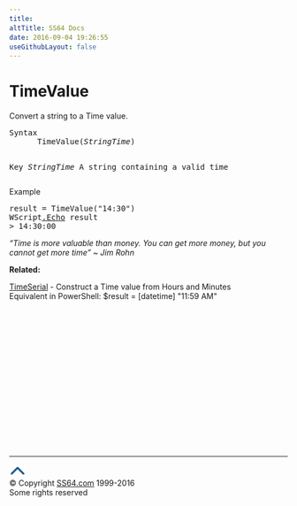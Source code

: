 ```yaml
---
title:
altTitle: SS64 Docs
date: 2016-09-04 19:26:55
useGithubLayout: false
---
```

<!-- #BeginLibraryItem "/Library/head_vb.lbi" --><!-- #EndLibraryItem --><h1>TimeValue</h1> 
<p>Convert a string to a Time value.</p>
<pre>Syntax 
      TimeValue(<i>StringTime</i>)

Key
   <i>StringTime</i>     A string containing a valid time</pre>
<p>Example</p>
<pre>result = TimeValue("14:30")
WScript<a href="echo.html">.Echo</a> result
&gt; 14:30:00</pre>
<p class="quote"><i>“Time is more valuable than money. You can get more money, but you cannot get more time” ~ Jim Rohn</i></p>
<p><b>Related:</b></p>
<p><a href="timeserial.html">TimeSerial</a> - Construct a Time value from Hours and Minutes<br>
Equivalent in PowerShell: <span class="code">$result = [datetime] "11:59 AM"</span></p><!-- #BeginLibraryItem "/Library/foot_vb.lbi" --><p>
<!-- VB300 -->
<ins class="adsbygoogle" style="display:inline-block;width:300px;height:250px" data-ad-client="ca-pub-6140977852749469" data-ad-slot="1683739502"></ins>
<script>
(adsbygoogle = window.adsbygoogle || []).push({});
</script></p>
<hr>
<div id="bl" class="footer"><a href="timevalue.html#"><img src="../images/top.png" width="30" height="22" alt="Back to the Top"></a></div>
<div id="br" class="footer, tagline">© Copyright <a href="http://ss64.com/">SS64.com</a> 1999-2016<br>
Some rights reserved</div><!-- #EndLibraryItem -->

